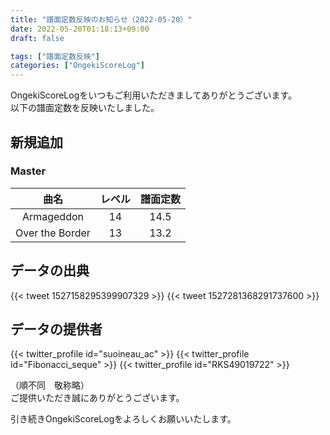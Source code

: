 ```yaml
---
title: "譜面定数反映のお知らせ（2022-05-20）"
date: 2022-05-20T01:18:13+09:00
draft: false

tags: ["譜面定数反映"]
categories: ["OngekiScoreLog"]
---
```


OngekiScoreLogをいつもご利用いただきましてありがとうございます。  
以下の譜面定数を反映いたしました。

<!--more-->

## 新規追加

### Master

| 曲名 | レベル | 譜面定数 |
|:-:|:-:|:-:|
| Armageddon | 14 | 14.5 |
| Over the Border | 13 | 13.2 |

<!-- ### Expert

| 曲名 | レベル | 譜面定数 |
|:-:|:-:|:-:| -->

## データの出典

{{< tweet 1527158295399907329 >}}
{{< tweet 1527281368291737600 >}}

## データの提供者

{{< twitter_profile id="suoineau_ac" >}}
{{< twitter_profile id="Fibonacci_seque" >}}
{{< twitter_profile id="RKS49019722" >}}

（順不同　敬称略）  
ご提供いただき誠にありがとうございます。

引き続きOngekiScoreLogをよろしくお願いいたします。
